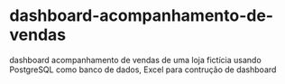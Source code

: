 # dashboard-acompanhamento-de-vendas
dashboard acompanhamento de vendas de uma loja fictícia usando PostgreSQL como banco de dados, Excel para contrução de dashboard
